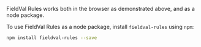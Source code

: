 FieldVal Rules works both in the browser as demonstrated above, and as a node package.

To use FieldVal Rules as a node package, install ```fieldval-rules``` using ```npm```:

```bash
npm install fieldval-rules --save
```